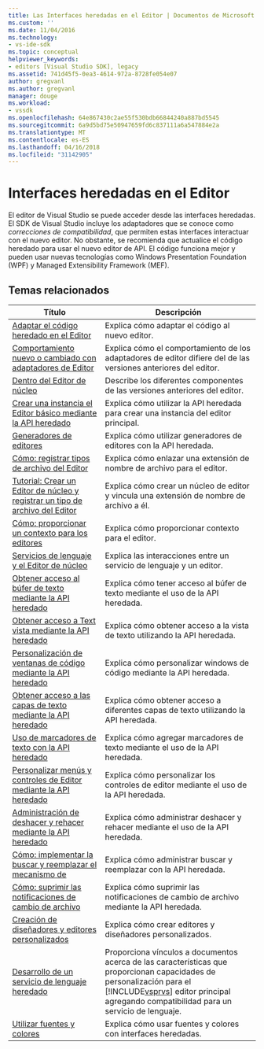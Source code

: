 ```yaml
---
title: Las Interfaces heredadas en el Editor | Documentos de Microsoft
ms.custom: ''
ms.date: 11/04/2016
ms.technology:
- vs-ide-sdk
ms.topic: conceptual
helpviewer_keywords:
- editors [Visual Studio SDK], legacy
ms.assetid: 741d45f5-0ea3-4614-972a-8728fe054e07
author: gregvanl
ms.author: gregvanl
manager: douge
ms.workload:
- vssdk
ms.openlocfilehash: 64e867430c2ae55f530bdb66844240a887bd5545
ms.sourcegitcommit: 6a9d5bd75e50947659fd6c837111a6a547884e2a
ms.translationtype: MT
ms.contentlocale: es-ES
ms.lasthandoff: 04/16/2018
ms.locfileid: "31142905"
---
```

# <a name="legacy-interfaces-in-the-editor"></a>Interfaces heredadas en el Editor
El editor de Visual Studio se puede acceder desde las interfaces heredadas. El SDK de Visual Studio incluye los adaptadores que se conoce como *correcciones de compatibilidad*, que permiten estas interfaces interactuar con el nuevo editor. No obstante, se recomienda que actualice el código heredado para usar el nuevo editor de API. El código funciona mejor y pueden usar nuevas tecnologías como Windows Presentation Foundation (WPF) y Managed Extensibility Framework (MEF).  
  
## <a name="related-topics"></a>Temas relacionados  
  
|Título|Descripción|  
|-----------|-----------------|  
|[Adaptar el código heredado en el Editor](../extensibility/adapting-legacy-code-to-the-editor.md)|Explica cómo adaptar el código al nuevo editor.|  
|[Comportamiento nuevo o cambiado con adaptadores de Editor](../extensibility/new-or-changed-behavior-with-editor-adapters.md)|Explica cómo el comportamiento de los adaptadores de editor difiere del de las versiones anteriores del editor.|  
|[Dentro del Editor de núcleo](../extensibility/inside-the-core-editor.md)|Describe los diferentes componentes de las versiones anteriores del editor.|  
|[Crear una instancia el Editor básico mediante la API heredado](../extensibility/instantiating-the-core-editor-by-using-the-legacy-api.md)|Explica cómo utilizar la API heredada para crear una instancia del editor principal.|  
|[Generadores de editores](../extensibility/editor-factories.md)|Explica cómo utilizar generadores de editores con la API heredada.|  
|[Cómo: registrar tipos de archivo del Editor](../extensibility/how-to-register-editor-file-types.md)|Explica cómo enlazar una extensión de nombre de archivo para el editor.|  
|[Tutorial: Crear un Editor de núcleo y registrar un tipo de archivo del Editor](../extensibility/walkthrough-creating-a-core-editor-and-registering-an-editor-file-type.md)|Explica cómo crear un núcleo de editor y vincula una extensión de nombre de archivo a él.|  
|[Cómo: proporcionar un contexto para los editores](../extensibility/how-to-provide-context-for-editors.md)|Explica cómo proporcionar contexto para el editor.|  
|[Servicios de lenguaje y el Editor de núcleo](../extensibility/language-services-and-the-core-editor.md)|Explica las interacciones entre un servicio de lenguaje y un editor.|  
|[Obtener acceso al búfer de texto mediante la API heredado](../extensibility/accessing-the-text-buffer-by-using-the-legacy-api.md)|Explica cómo tener acceso al búfer de texto mediante el uso de la API heredada.|  
|[Obtener acceso a Text vista mediante la API heredado](../extensibility/accessing-thetext-view-by-using-the-legacy-api.md)|Explica cómo obtener acceso a la vista de texto utilizando la API heredada.|  
|[Personalización de ventanas de código mediante la API heredado](../extensibility/customizing-code-windows-by-using-the-legacy-api.md)|Explica cómo personalizar windows de código mediante la API heredada.|  
|[Obtener acceso a las capas de texto mediante la API heredado](../extensibility/accessing-text-layers-by-using-the-legacy-api.md)|Explica cómo obtener acceso a diferentes capas de texto utilizando la API heredada.|  
|[Uso de marcadores de texto con la API heredado](../extensibility/using-text-markers-with-the-legacy-api.md)|Explica cómo agregar marcadores de texto mediante el uso de la API heredada.|  
|[Personalizar menús y controles de Editor mediante la API heredado](../extensibility/customizing-editor-controls-and-menus-by-using-the-legacy-api.md)|Explica cómo personalizar los controles de editor mediante el uso de la API heredada.|  
|[Administración de deshacer y rehacer mediante la API heredado](../extensibility/managing-undo-and-redo-by-using-the-legacy-api.md)|Explica cómo administrar deshacer y rehacer mediante el uso de la API heredada.|  
|[Cómo: implementar la buscar y reemplazar el mecanismo de](../extensibility/how-to-implement-the-find-and-replace-mechanism.md)|Explica cómo administrar buscar y reemplazar con la API heredada.|  
|[Cómo: suprimir las notificaciones de cambio de archivo](../extensibility/how-to-suppress-file-change-notifications.md)|Explica cómo suprimir las notificaciones de cambio de archivo mediante la API heredada.|  
|[Creación de diseñadores y editores personalizados](../extensibility/creating-custom-editors-and-designers.md)|Explica cómo crear editores y diseñadores personalizados.|  
|[Desarrollo de un servicio de lenguaje heredado](../extensibility/internals/developing-a-legacy-language-service.md)|Proporciona vínculos a documentos acerca de las características que proporcionan capacidades de personalización para el [!INCLUDE[vsprvs](../code-quality/includes/vsprvs_md.md)] editor principal agregando compatibilidad para un servicio de lenguaje.|  
|[Utilizar fuentes y colores](../extensibility/using-fonts-and-colors.md)|Explica cómo usar fuentes y colores con interfaces heredadas.|